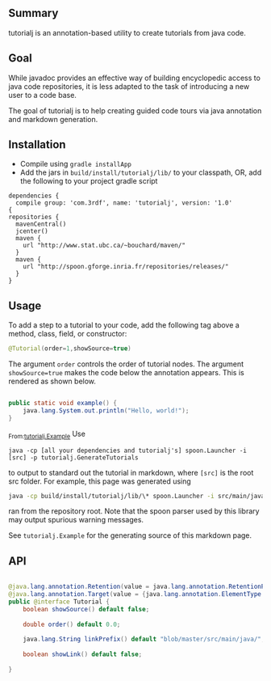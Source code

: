 Summary
-------

tutorialj is an annotation-based utility to create tutorials from java code.

Goal
----

While javadoc provides an effective way of building encyclopedic access to 
java code repositories, it is less adapted to the task of introducing a new user to a 
code base.

The goal of tutorialj is to help creating guided code tours via
java annotation and markdown generation. 

Installation
------------

- Compile using ``gradle installApp``
- Add the jars in  ``build/install/tutorialj/lib/`` to your classpath, OR, add
the following to your project gradle script 
```
dependencies {
  compile group: 'com.3rdf', name: 'tutorialj', version: '1.0'
{
repositories {
  mavenCentral()
  jcenter()
  maven {
    url "http://www.stat.ubc.ca/~bouchard/maven/"
  }
  maven {
    url "http://spoon.gforge.inria.fr/repositories/releases/"
  }
}
```




Usage
-----

To add a step to a tutorial to your code, add the following tag above a 
method, class, field, or constructor:
```java
@Tutorial(order=1,showSource=true)
```

The argument ``order`` controls the order of tutorial nodes. The argument 
``showSource=true`` makes the code below the annotation 
appears. This is rendered as shown below.


```java

public static void example() {
    java.lang.System.out.println("Hello, world!");
}
```
<sub>From:[tutorialj.Example](blob/master/src/main/java//tutorialj/Example.java)</sub>
Use 
```
java -cp [all your dependencies and tutorialj's] spoon.Launcher -i [src] -p tutorialj.GenerateTutorials 
``` 
to output to standard out the tutorial in markdown,
where ``[src]`` is the root src folder. For example, this page was 
generated using
```bash
java -cp build/install/tutorialj/lib/\* spoon.Launcher -i src/main/java/ -p tutorialj.GenerateTutorials > README.md 
```
ran from the repository root. Note that the spoon parser used by this library may output spurious warning messages.

See ``tutorialj.Example`` for the generating source of this markdown page.



API
---


```java

@java.lang.annotation.Retention(value = java.lang.annotation.RetentionPolicy.SOURCE)
@java.lang.annotation.Target(value = {java.lang.annotation.ElementType.CONSTRUCTOR ,java.lang.annotation.ElementType.FIELD ,java.lang.annotation.ElementType.METHOD ,java.lang.annotation.ElementType.TYPE})
public @interface Tutorial {
    boolean showSource() default false;
    
    double order() default 0.0;
    
    java.lang.String linkPrefix() default "blob/master/src/main/java/";
    
    boolean showLink() default false;
    
}
```

